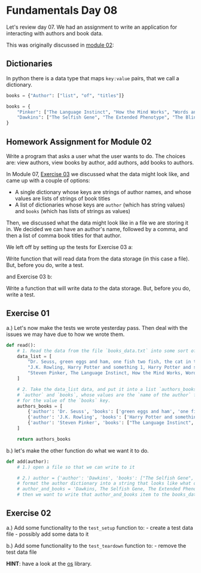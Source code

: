 # Fundamentals Day 08

Let's review day 07. We had an assignment to write an application for interacting with authors and book data.

This was originally discussed in [module 02](https://github.com/compsciacademy/Fundamentals/blob/master/day_02/day_02.md#dictionaries):

## Dictionaries

In python there is a data type that maps `key:value` pairs, that we call a dictionary.

```python
books = {"Author": ["list", "of", "titles"]}

books = {
    "Pinker": ["The Language Instinct", "How the Mind Works", "Words and Rules"], 
    "Dawkins": ["The Selfish Gene", "The Extended Phenotype", "The Blind Watchmaker"]
}
```

## Homework Assignment for Module 02

Write a program that asks a user what the user wants to do. The choices are:
view authors, view books by author, add authors, add books to authors.

In Module 07, [Exercise 03](https://github.com/compsciacademy/Fundamentals/blob/master/day_07/day_07.md#exercise-03) we discussed what the data might look like, and came up with a couple of options:

  - A single dictionary whose keys are strings of author names, and whose values are lists of strings of book titles
  - A list of dictionaries whose keys are `author` (which has string values) and `books` (which has lists of strings as values)

Then, we discussed what the data might look like in a file we are storing it in. We decided we can have an author's name, followed by a comma, and then a list of comma book titles for that author.

We left off by setting up the tests for Exercise 03 a:  
  
Write function that will read data from the data storage (in this case a file). But, before you do, write a test.
  
and Exercise 03 b:  
  
Write a function that will write data _to_ the data storage. But, before you do, write a test.  

## Exercise 01

a.) Let's now make the tests we wrote yesterday pass. Then deal with the issues we may have due to how we wrote them.

```python
def read():
    # 1. Read the data from the file `books_data.txt` into some sort of variable. Perhaps a list of each of the lines (i.e. strings)
    data_list = [
        "Dr. Seuss, green eggs and ham, one fish two fish, the cat in the hat, horton hears and who", 
        "J.K. Rowling, Harry Potter and something 1, Harry Potter and something 2",
        "Steven Pinker, The Language Instinct, How the Mind Works, Words and Rules"
    ]

    # 2. Take the data_list data, and put it into a list `authors_books` that contains 1 dictionary per author, with the keys of
    # `author` and `books`, whose values are the `name of the author` for value of the `author` key, and `list of author's books` 
    # for the value of the `books` key.
    authors_books = [
        {'author': 'Dr. Seuss', 'books': ['green eggs and ham', 'one fish two fish', 'the cat in the hat', 'horton hears and who']}, 
        {'author': 'J.K. Rowling', 'books': ['Harry Potter and something 1', 'Harry Potter and something 2']}, 
        {'author': 'Steven Pinker', 'books': ["The Language Instinct", "How the Mind Works", "Words and Rules"]}
    ]

    return authors_books
```

b.) let's make the other function do what we want it to do.

```python
def add(author):
    # 1.) open a file so that we can write to it

    # 2.) author = {'author': 'Dawkins', 'books': ["The Selfish Gene", "The Extended Phenotype", "The Blind Watchmaker"]}
    # format the author dictionary into a string that looks like what our file wants, i.e.
    # author_and_books = 'Dawkins, The Selfish Gene, The Extended Phenotype, The Blind Watchmaker'
    # then we want to write that author_and_books item to the books_data.txt file.

```

## Exercise 02

a.) Add some functionality to the `test_setup` function to:
    - create a test data file
    - possibly add some data to it

b.) Add some functionality to the `test_teardown` function to:
    - remove the test data file

**HINT**: have a look at the [os](https://docs.python.org/3.8/library/os.html) library.
